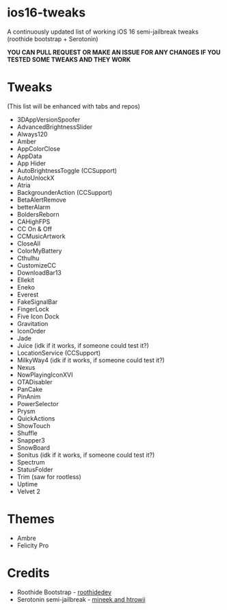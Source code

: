 # ios16-tweaks
A continuously updated list of working iOS 16 semi-jailbreak tweaks (roothide bootstrap + Serotonin)

**YOU CAN PULL REQUEST OR MAKE AN ISSUE FOR ANY CHANGES IF YOU TESTED SOME TWEAKS AND THEY WORK**
# Tweaks
(This list will be enhanced with tabs and repos)
- 3DAppVersionSpoofer
- AdvancedBrightnessSlider
- Always120
- Amber
- AppColorClose
- AppData
- App Hider
- AutoBrightnessToggle (CCSupport)
- AutoUnlockX
- Atria
- BackgrounderAction (CCSupport)
- BetaAlertRemove
- betterAlarm
- BoldersReborn
- CAHighFPS
- CC On & Off
- CCMusicArtwork
- CloseAll
- ColorMyBattery
- Cthulhu
- CustomizeCC
- DownloadBar13
- Ellekit
- Eneko
- Everest
- FakeSignalBar
- FingerLock
- Five Icon Dock
- Gravitation
- IconOrder
- Jade
- Juice (idk if it works, if someone could test it?)
- LocationService (CCSupport)
- MilkyWay4 (idk if it works, if someone could test it?)
- Nexus
- NowPlayingIconXVI
- OTADisabler
- PanCake
- PinAnim
- PowerSelector
- Prysm
- QuickActions
- ShowTouch
- Shuffle
- Snapper3
- SnowBoard
- Sonitus (idk if it works, if someone could test it?)
- Spectrum
- StatusFolder
- Trim (saw for rootless)
- Uptime
- Velvet 2
# Themes
- Ambre
- Felicity Pro
# Credits
- Roothide Bootstrap - [roothidedev](https://github.com/roothide/Bootstrap)
- Serotonin semi-jailbreak - [mineek and htrowii](https://github.com/mineek/Serotonin)
